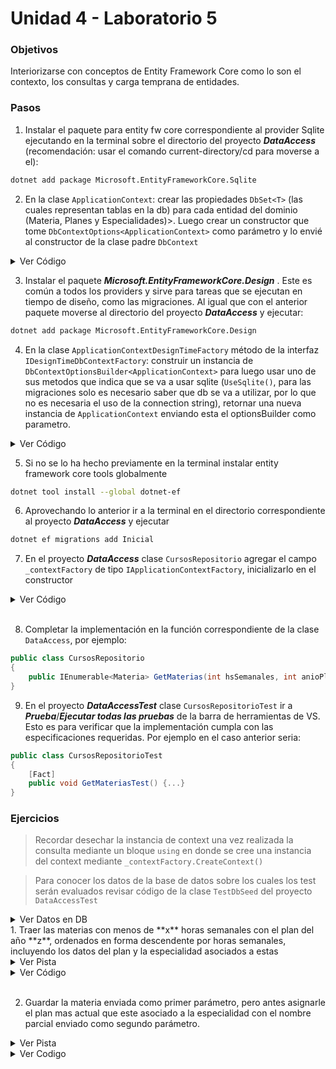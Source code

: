 # Unidad 4 - Laboratorio 5

### Objetivos
Interiorizarse con conceptos de Entity Framework Core como lo son el contexto, los consultas y carga temprana de entidades.

### Pasos
1. Instalar el paquete para entity fw core correspondiente al provider Sqlite ejecutando en la terminal sobre el directorio del proyecto ***DataAccess*** (recomendación: usar el comando current-directory/cd para moverse a el):
```bash
dotnet add package Microsoft.EntityFrameworkCore.Sqlite
```

2. En la clase ```ApplicationContext```:
 crear las propiedades ```DbSet<T>``` (las cuales representan tablas en la db) para cada entidad del dominio (Materia, Planes y Especialidades)>. Luego crear un constructor que tome ```DbContextOptions<ApplicationContext>``` como parámetro y lo envié al constructor de la clase padre ```DbContext```
<details close>
<summary>Ver Código</summary>

```c#
public DbSet<Especialidad> Especialidades { get; set; }
public DbSet<Plan> Planes { get; set; }
public DbSet<Materia> Materias { get; set; }
public ApplicationContext(DbContextOptions<ApplicationContext> contextOptions): base(contextOptions) { }
```

</details>

3. Instalar el paquete ***Microsoft.EntityFrameworkCore.Design*** . Este es común a todos los providers y sirve para tareas que se ejecutan en tiempo de diseño, como las migraciones. Al igual que con el anterior paquete moverse al directorio del proyecto ***DataAccess*** y ejecutar:
```bash
dotnet add package Microsoft.EntityFrameworkCore.Design
```

4. En la clase ```ApplicationContextDesignTimeFactory``` método de la interfaz ```IDesignTimeDbContextFactory```: construir un instancia de  ```DbContextOptionsBuilder<ApplicationContext>``` para luego usar uno de sus metodos que indica que se va a usar sqlite (```UseSqlite()```, para las migraciones solo es necesario saber que db se va a utilizar,  por lo que no es necesaria el uso de la connection string), retornar una nueva instancia de ```ApplicationContext``` enviando esta el optionsBuilder como parametro.
<details close>
<summary>Ver Código</summary>

```c#
var optionsBuilder = new DbContextOptionsBuilder<ApplicationContext>();
optionsBuilder.UseSqlite();

return new ApplicationContext(optionsBuilder.Options);
```

</details> 

5. Si no se lo ha hecho previamente en la terminal  instalar entity framework core tools globalmente
```bash
dotnet tool install --global dotnet-ef
```

6. Aprovechando lo anterior ir a la terminal en el directorio correspondiente al proyecto ***DataAccess*** y ejecutar 
```bash
dotnet ef migrations add Inicial
```

7. En el proyecto ***DataAccess*** clase ```CursosRepositorio``` agregar el campo ```_contextFactory``` de tipo ```IApplicationContextFactory```, inicializarlo en el constructor
<details close>
<summary>Ver Código</summary>

```c#
private readonly IApplicationContextFactory _contextFactory;

public CursosRepositorio(IApplicationContextFactory contextFactory)
{
    _contextFactory = contextFactory;
}
```

</details>

</br>

8. Completar la implementación en la función correspondiente de la clase ```DataAccess```, por ejemplo:
``` c#
public class CursosRepositorio
{
    public IEnumerable<Materia> GetMaterias(int hsSemanales, int anioPlan) {...}
}
```

9. En el proyecto ***DataAccessTest*** clase ```CursosRepositorioTest``` ir a ***Prueba***/***Ejecutar todas las pruebas*** de la barra de herramientas de VS. Esto es para verificar que la implementación cumpla con las especificaciones requeridas. Por ejemplo en el caso anterior seria:
``` c#
public class CursosRepositorioTest
{
    [Fact]
    public void GetMateriasTest() {...}
}
```

### Ejercicios
> Recordar desechar la instancia de context una vez realizada la consulta mediante un bloque ```using``` en donde se cree una instancia del context mediante ```_contextFactory.CreateContext()```

> Para conocer los datos de la base de datos sobre los cuales los test serán evaluados revisar código de la clase ```TestDbSeed``` del proyecto ```DataAccessTest```
<details close>
<summary>Ver Datos en DB</summary>

```c#
var especialidades = new List<Especialidad>()
{
    new()
    {
        Descripcion = "Ingeniería en Sistemas de Información"
    },
    new()
    {
        Descripcion = "Ingeniería Química"
    },
    new()
    {
        Descripcion = "Ingeniería Eléctrica"
    },
    new()
    {
        Descripcion = "Ingeniería Mecánica"
    },
    new()
    {
        Id = 5,
        Descripcion = "Ingeniería Civil"
    }
};

var planes = new List<Plan>()
{
    new()
    {
        Anio = 2008,
        Especialidad = especialidades[0]
    },
    new()
    {
        Anio = 1995,
        Especialidad = especialidades[0]
    },
    new()
    {
        Anio = 1994,
        Especialidad = especialidades[3]
    },
    new()
    {
        Anio = 2009,
        Especialidad = especialidades[4]
    }
};

var materias = new List<Materia>
{
    new()
    {
        Descripcion = "Sistemas de Gestión",
        HsSemanales = 4,
        HsTotales = 136,
        Plan = planes[0]
    },
    new()
    {
        Descripcion = "Administración Gerencial",
        HsSemanales = 6,
        HsTotales = 102,
        Plan = planes[0]
    }
};
```

</details>
1. Traer las materias con menos de **x** horas semanales con el plan del año **z**, ordenados en forma descendente por horas semanales, incluyendo los datos del plan y la especialidad asociados a estas
<details close>
<summary>Ver Pista</summary>

```c#
using (ApplicationContext context = _contextFactory.CreateContext()) {...}
```
Usar ```.Include()``` y ```.ThenInclude()```

</details>
<details close>
<summary>Ver Código</summary>

```c#
using (ApplicationContext context = _contextFactory.CreateContext())
{
    return context.Materias
        .Include(m => m.Plan).ThenInclude(p => p.Especialidad)
        .Where(m => m.HsSemanales <= hsSemanales && m.Plan.Anio == anioPlan)
        .OrderByDescending(m => m.HsSemanales).ToList();
}
```

</details>

</br>

2. Guardar la materia enviada como primer parámetro, pero antes asignarle el plan mas actual que este asociado a la especialidad con el nombre parcial enviado como segundo parámetro.
<details close>
<summary>Ver Pista</summary>

En la primera consulta para obtener el plan mas actual asociado a la especialidad con el nombre parcial primero filtrar por especialidad, luego ordenar por año y finalmente obtener el primero

Usar la función ```.Contains()``` de la clase ```String```

</details>
<details close>
<summary>Ver Codigo</summary>

```c#
using (ApplicationContext context = _contextFactory.CreateContext())
{
    var plan = context.Planes
        .Where(p => p.Especialidad.Descripcion.Contains(nombreParcialEspecialidad))
        .OrderBy(p => p.Anio)
        .FirstOrDefault();
        
    materia.Plan = plan;
    context.Materias.Add(materia);
    context.SaveChanges();
}
```

</details>
